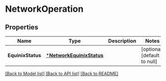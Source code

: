 # NetworkOperation

## Properties
Name | Type | Description | Notes
------------ | ------------- | ------------- | -------------
**EquinixStatus** | [***NetworkEquinixStatus**](NetworkEquinixStatus.md) |  | [optional] [default to null]

[[Back to Model list]](../README.md#documentation-for-models) [[Back to API list]](../README.md#documentation-for-api-endpoints) [[Back to README]](../README.md)

